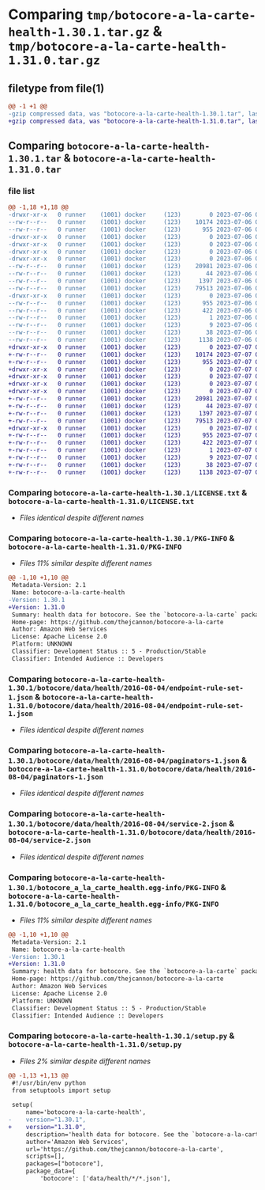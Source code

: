 # Comparing `tmp/botocore-a-la-carte-health-1.30.1.tar.gz` & `tmp/botocore-a-la-carte-health-1.31.0.tar.gz`

## filetype from file(1)

```diff
@@ -1 +1 @@
-gzip compressed data, was "botocore-a-la-carte-health-1.30.1.tar", last modified: Thu Jul  6 01:45:01 2023, max compression
+gzip compressed data, was "botocore-a-la-carte-health-1.31.0.tar", last modified: Fri Jul  7 01:43:51 2023, max compression
```

## Comparing `botocore-a-la-carte-health-1.30.1.tar` & `botocore-a-la-carte-health-1.31.0.tar`

### file list

```diff
@@ -1,18 +1,18 @@
-drwxr-xr-x   0 runner    (1001) docker     (123)        0 2023-07-06 01:45:01.074739 botocore-a-la-carte-health-1.30.1/
--rw-r--r--   0 runner    (1001) docker     (123)    10174 2023-07-06 01:45:00.000000 botocore-a-la-carte-health-1.30.1/LICENSE.txt
--rw-r--r--   0 runner    (1001) docker     (123)      955 2023-07-06 01:45:01.074739 botocore-a-la-carte-health-1.30.1/PKG-INFO
-drwxr-xr-x   0 runner    (1001) docker     (123)        0 2023-07-06 01:45:01.074739 botocore-a-la-carte-health-1.30.1/botocore/
-drwxr-xr-x   0 runner    (1001) docker     (123)        0 2023-07-06 01:45:01.074739 botocore-a-la-carte-health-1.30.1/botocore/data/
-drwxr-xr-x   0 runner    (1001) docker     (123)        0 2023-07-06 01:45:01.074739 botocore-a-la-carte-health-1.30.1/botocore/data/health/
-drwxr-xr-x   0 runner    (1001) docker     (123)        0 2023-07-06 01:45:01.074739 botocore-a-la-carte-health-1.30.1/botocore/data/health/2016-08-04/
--rw-r--r--   0 runner    (1001) docker     (123)    20981 2023-07-06 01:44:40.000000 botocore-a-la-carte-health-1.30.1/botocore/data/health/2016-08-04/endpoint-rule-set-1.json
--rw-r--r--   0 runner    (1001) docker     (123)       44 2023-07-06 01:44:40.000000 botocore-a-la-carte-health-1.30.1/botocore/data/health/2016-08-04/examples-1.json
--rw-r--r--   0 runner    (1001) docker     (123)     1397 2023-07-06 01:44:40.000000 botocore-a-la-carte-health-1.30.1/botocore/data/health/2016-08-04/paginators-1.json
--rw-r--r--   0 runner    (1001) docker     (123)    79513 2023-07-06 01:44:40.000000 botocore-a-la-carte-health-1.30.1/botocore/data/health/2016-08-04/service-2.json
-drwxr-xr-x   0 runner    (1001) docker     (123)        0 2023-07-06 01:45:01.074739 botocore-a-la-carte-health-1.30.1/botocore_a_la_carte_health.egg-info/
--rw-r--r--   0 runner    (1001) docker     (123)      955 2023-07-06 01:45:01.000000 botocore-a-la-carte-health-1.30.1/botocore_a_la_carte_health.egg-info/PKG-INFO
--rw-r--r--   0 runner    (1001) docker     (123)      422 2023-07-06 01:45:01.000000 botocore-a-la-carte-health-1.30.1/botocore_a_la_carte_health.egg-info/SOURCES.txt
--rw-r--r--   0 runner    (1001) docker     (123)        1 2023-07-06 01:45:01.000000 botocore-a-la-carte-health-1.30.1/botocore_a_la_carte_health.egg-info/dependency_links.txt
--rw-r--r--   0 runner    (1001) docker     (123)        9 2023-07-06 01:45:01.000000 botocore-a-la-carte-health-1.30.1/botocore_a_la_carte_health.egg-info/top_level.txt
--rw-r--r--   0 runner    (1001) docker     (123)       38 2023-07-06 01:45:01.074739 botocore-a-la-carte-health-1.30.1/setup.cfg
--rw-r--r--   0 runner    (1001) docker     (123)     1138 2023-07-06 01:45:00.000000 botocore-a-la-carte-health-1.30.1/setup.py
+drwxr-xr-x   0 runner    (1001) docker     (123)        0 2023-07-07 01:43:51.647268 botocore-a-la-carte-health-1.31.0/
+-rw-r--r--   0 runner    (1001) docker     (123)    10174 2023-07-07 01:43:51.000000 botocore-a-la-carte-health-1.31.0/LICENSE.txt
+-rw-r--r--   0 runner    (1001) docker     (123)      955 2023-07-07 01:43:51.647268 botocore-a-la-carte-health-1.31.0/PKG-INFO
+drwxr-xr-x   0 runner    (1001) docker     (123)        0 2023-07-07 01:43:51.647268 botocore-a-la-carte-health-1.31.0/botocore/
+drwxr-xr-x   0 runner    (1001) docker     (123)        0 2023-07-07 01:43:51.647268 botocore-a-la-carte-health-1.31.0/botocore/data/
+drwxr-xr-x   0 runner    (1001) docker     (123)        0 2023-07-07 01:43:51.647268 botocore-a-la-carte-health-1.31.0/botocore/data/health/
+drwxr-xr-x   0 runner    (1001) docker     (123)        0 2023-07-07 01:43:51.647268 botocore-a-la-carte-health-1.31.0/botocore/data/health/2016-08-04/
+-rw-r--r--   0 runner    (1001) docker     (123)    20981 2023-07-07 01:43:28.000000 botocore-a-la-carte-health-1.31.0/botocore/data/health/2016-08-04/endpoint-rule-set-1.json
+-rw-r--r--   0 runner    (1001) docker     (123)       44 2023-07-07 01:43:28.000000 botocore-a-la-carte-health-1.31.0/botocore/data/health/2016-08-04/examples-1.json
+-rw-r--r--   0 runner    (1001) docker     (123)     1397 2023-07-07 01:43:28.000000 botocore-a-la-carte-health-1.31.0/botocore/data/health/2016-08-04/paginators-1.json
+-rw-r--r--   0 runner    (1001) docker     (123)    79513 2023-07-07 01:43:28.000000 botocore-a-la-carte-health-1.31.0/botocore/data/health/2016-08-04/service-2.json
+drwxr-xr-x   0 runner    (1001) docker     (123)        0 2023-07-07 01:43:51.647268 botocore-a-la-carte-health-1.31.0/botocore_a_la_carte_health.egg-info/
+-rw-r--r--   0 runner    (1001) docker     (123)      955 2023-07-07 01:43:51.000000 botocore-a-la-carte-health-1.31.0/botocore_a_la_carte_health.egg-info/PKG-INFO
+-rw-r--r--   0 runner    (1001) docker     (123)      422 2023-07-07 01:43:51.000000 botocore-a-la-carte-health-1.31.0/botocore_a_la_carte_health.egg-info/SOURCES.txt
+-rw-r--r--   0 runner    (1001) docker     (123)        1 2023-07-07 01:43:51.000000 botocore-a-la-carte-health-1.31.0/botocore_a_la_carte_health.egg-info/dependency_links.txt
+-rw-r--r--   0 runner    (1001) docker     (123)        9 2023-07-07 01:43:51.000000 botocore-a-la-carte-health-1.31.0/botocore_a_la_carte_health.egg-info/top_level.txt
+-rw-r--r--   0 runner    (1001) docker     (123)       38 2023-07-07 01:43:51.647268 botocore-a-la-carte-health-1.31.0/setup.cfg
+-rw-r--r--   0 runner    (1001) docker     (123)     1138 2023-07-07 01:43:51.000000 botocore-a-la-carte-health-1.31.0/setup.py
```

### Comparing `botocore-a-la-carte-health-1.30.1/LICENSE.txt` & `botocore-a-la-carte-health-1.31.0/LICENSE.txt`

 * *Files identical despite different names*

### Comparing `botocore-a-la-carte-health-1.30.1/PKG-INFO` & `botocore-a-la-carte-health-1.31.0/PKG-INFO`

 * *Files 11% similar despite different names*

```diff
@@ -1,10 +1,10 @@
 Metadata-Version: 2.1
 Name: botocore-a-la-carte-health
-Version: 1.30.1
+Version: 1.31.0
 Summary: health data for botocore. See the `botocore-a-la-carte` package for more info.
 Home-page: https://github.com/thejcannon/botocore-a-la-carte
 Author: Amazon Web Services
 License: Apache License 2.0
 Platform: UNKNOWN
 Classifier: Development Status :: 5 - Production/Stable
 Classifier: Intended Audience :: Developers
```

### Comparing `botocore-a-la-carte-health-1.30.1/botocore/data/health/2016-08-04/endpoint-rule-set-1.json` & `botocore-a-la-carte-health-1.31.0/botocore/data/health/2016-08-04/endpoint-rule-set-1.json`

 * *Files identical despite different names*

### Comparing `botocore-a-la-carte-health-1.30.1/botocore/data/health/2016-08-04/paginators-1.json` & `botocore-a-la-carte-health-1.31.0/botocore/data/health/2016-08-04/paginators-1.json`

 * *Files identical despite different names*

### Comparing `botocore-a-la-carte-health-1.30.1/botocore/data/health/2016-08-04/service-2.json` & `botocore-a-la-carte-health-1.31.0/botocore/data/health/2016-08-04/service-2.json`

 * *Files identical despite different names*

### Comparing `botocore-a-la-carte-health-1.30.1/botocore_a_la_carte_health.egg-info/PKG-INFO` & `botocore-a-la-carte-health-1.31.0/botocore_a_la_carte_health.egg-info/PKG-INFO`

 * *Files 11% similar despite different names*

```diff
@@ -1,10 +1,10 @@
 Metadata-Version: 2.1
 Name: botocore-a-la-carte-health
-Version: 1.30.1
+Version: 1.31.0
 Summary: health data for botocore. See the `botocore-a-la-carte` package for more info.
 Home-page: https://github.com/thejcannon/botocore-a-la-carte
 Author: Amazon Web Services
 License: Apache License 2.0
 Platform: UNKNOWN
 Classifier: Development Status :: 5 - Production/Stable
 Classifier: Intended Audience :: Developers
```

### Comparing `botocore-a-la-carte-health-1.30.1/setup.py` & `botocore-a-la-carte-health-1.31.0/setup.py`

 * *Files 2% similar despite different names*

```diff
@@ -1,13 +1,13 @@
 #!/usr/bin/env python
 from setuptools import setup
 
 setup(
     name='botocore-a-la-carte-health',
-    version="1.30.1",
+    version="1.31.0",
     description='health data for botocore. See the `botocore-a-la-carte` package for more info.',
     author='Amazon Web Services',
     url='https://github.com/thejcannon/botocore-a-la-carte',
     scripts=[],
     packages=["botocore"],
     package_data={
         'botocore': ['data/health/*/*.json'],
```

